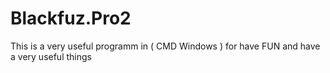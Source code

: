 # Blackfuz.Pro2
This is a very useful programm in ( CMD Windows ) for have FUN and have a very useful things
